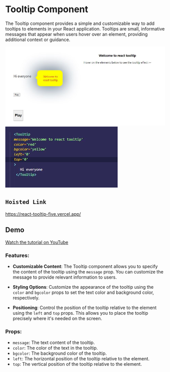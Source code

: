 # Tooltip Component

The Tooltip component provides a simple and customizable way to add tooltips to elements in your React application. Tooltips are small, informative messages that appear when users hover over an element, providing additional context or guidance.

![Tooltip Example 1](./screeshots/tooltip_home.JPG)
![Tooltip Example 2](./screeshots/tooltip%20props.JPG)

## `Hoisted Link`

https://react-tooltip-five.vercel.app/

## Demo

[Watch the tutorial on YouTube](https://www.youtube.com/watch?v=H0d2ZD4e164&feature=youtu.be)

### Features:

- **Customizable Content**: The Tooltip component allows you to specify the content of the tooltip using the `message` prop. You can customize the message to provide relevant information to users.

- **Styling Options**: Customize the appearance of the tooltip using the `color` and `bgcolor` props to set the text color and background color, respectively.

- **Positioning**: Control the position of the tooltip relative to the element using the `left` and `top` props. This allows you to place the tooltip precisely where it's needed on the screen.

### Props:

- `message`: The text content of the tooltip.
- `color`: The color of the text in the tooltip.
- `bgcolor`: The background color of the tooltip.
- `left`: The horizontal position of the tooltip relative to the element.
- `top`: The vertical position of the tooltip relative to the element.











